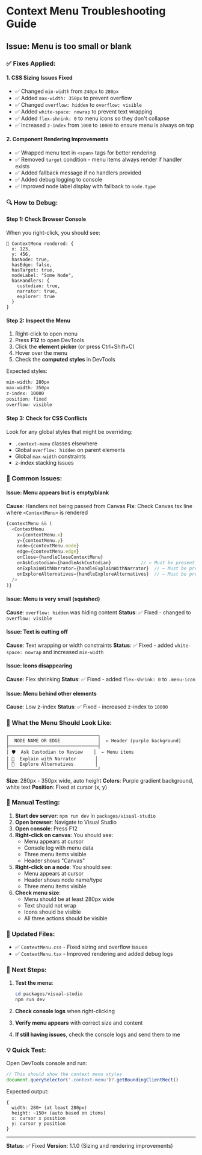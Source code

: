 # Context Menu Troubleshooting Guide

## Issue: Menu is too small or blank

### ✅ Fixes Applied:

#### 1. **CSS Sizing Issues Fixed**
- ✅ Changed `min-width` from `240px` to `280px`
- ✅ Added `max-width: 350px` to prevent overflow
- ✅ Changed `overflow: hidden` to `overflow: visible`
- ✅ Added `white-space: nowrap` to prevent text wrapping
- ✅ Added `flex-shrink: 0` to menu icons so they don't collapse
- ✅ Increased `z-index` from `1000` to `10000` to ensure menu is always on top

#### 2. **Component Rendering Improvements**
- ✅ Wrapped menu text in `<span>` tags for better rendering
- ✅ Removed `target` condition - menu items always render if handler exists
- ✅ Added fallback message if no handlers provided
- ✅ Added debug logging to console
- ✅ Improved node label display with fallback to `node.type`

### 🔍 How to Debug:

#### Step 1: Check Browser Console
When you right-click, you should see:
```
🎯 ContextMenu rendered: {
  x: 123,
  y: 456,
  hasNode: true,
  hasEdge: false,
  hasTarget: true,
  nodeLabel: "Some Node",
  hasHandlers: {
    custodian: true,
    narrator: true,
    explorer: true
  }
}
```

#### Step 2: Inspect the Menu
1. Right-click to open menu
2. Press **F12** to open DevTools
3. Click the **element picker** (or press Ctrl+Shift+C)
4. Hover over the menu
5. Check the **computed styles** in DevTools

Expected styles:
```css
min-width: 280px
max-width: 350px
z-index: 10000
position: fixed
overflow: visible
```

#### Step 3: Check for CSS Conflicts
Look for any global styles that might be overriding:
- `.context-menu` classes elsewhere
- Global `overflow: hidden` on parent elements
- Global `max-width` constraints
- z-index stacking issues

### 🐛 Common Issues:

#### Issue: Menu appears but is empty/blank
**Cause**: Handlers not being passed from Canvas
**Fix**: Check Canvas.tsx line where `<ContextMenu>` is rendered
```typescript
{contextMenu && (
  <ContextMenu
    x={contextMenu.x}
    y={contextMenu.y}
    node={contextMenu.node}
    edge={contextMenu.edge}
    onClose={handleCloseContextMenu}
    onAskCustodian={handleAskCustodian}           // ← Must be present
    onExplainWithNarrator={handleExplainWithNarrator}  // ← Must be present
    onExploreAlternatives={handleExploreAlternatives}  // ← Must be present
  />
)}
```

#### Issue: Menu is very small (squished)
**Cause**: `overflow: hidden` was hiding content
**Status**: ✅ Fixed - changed to `overflow: visible`

#### Issue: Text is cutting off
**Cause**: Text wrapping or width constraints
**Status**: ✅ Fixed - added `white-space: nowrap` and increased `min-width`

#### Issue: Icons disappearing
**Cause**: Flex shrinking
**Status**: ✅ Fixed - added `flex-shrink: 0` to `.menu-icon`

#### Issue: Menu behind other elements
**Cause**: Low z-index
**Status**: ✅ Fixed - increased z-index to `10000`

### 🎨 What the Menu Should Look Like:

```
┌─────────────────────────────────┐
│  NODE NAME OR EDGE              │  ← Header (purple background)
├─────────────────────────────────┤
│ 🛡️  Ask Custodian to Review    │  ← Menu items
│ 📖  Explain with Narrator       │
│ 🔮  Explore Alternatives        │
└─────────────────────────────────┘
```

**Size**: 280px - 350px wide, auto height
**Colors**: Purple gradient background, white text
**Position**: Fixed at cursor (x, y)

### 🔧 Manual Testing:

1. **Start dev server**: `npm run dev` in `packages/visual-studio`
2. **Open browser**: Navigate to Visual Studio
3. **Open console**: Press F12
4. **Right-click on canvas**: You should see:
   - Menu appears at cursor
   - Console log with menu data
   - Three menu items visible
   - Header shows "Canvas"
5. **Right-click on a node**: You should see:
   - Menu appears at cursor
   - Header shows node name/type
   - Three menu items visible
6. **Check menu size**:
   - Menu should be at least 280px wide
   - Text should not wrap
   - Icons should be visible
   - All three actions should be visible

### 📝 Updated Files:

- ✅ `ContextMenu.css` - Fixed sizing and overflow issues
- ✅ `ContextMenu.tsx` - Improved rendering and added debug logs

### 🚀 Next Steps:

1. **Test the menu**:
   ```powershell
   cd packages/visual-studio
   npm run dev
   ```

2. **Check console logs** when right-clicking

3. **Verify menu appears** with correct size and content

4. **If still having issues**, check the console logs and send them to me

### 💡 Quick Test:

Open DevTools console and run:
```javascript
// This should show the context menu styles
document.querySelector('.context-menu')?.getBoundingClientRect()
```

Expected output:
```
{
  width: 280+ (at least 280px)
  height: ~150+ (auto based on items)
  x: cursor x position
  y: cursor y position
}
```

---

**Status**: ✅ Fixed
**Version**: 1.1.0 (Sizing and rendering improvements)
